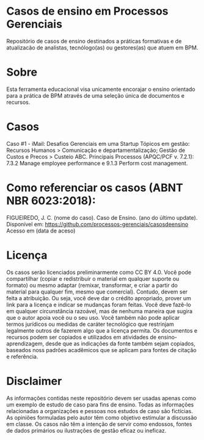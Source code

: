 # Casos de ensino em Processos Gerenciais

Repositório de casos de ensino destinados a práticas formativas e de atualizacão de analistas, tecnólogo(as) ou gestores(as) que atuem em BPM.

# Sobre

Esta ferramenta educacional visa unicamente encorajar o ensino orientado para a prática de BPM através de uma seleção única de documentos e recursos. 

# Casos

Caso #1 - iMail: Desafios Gerenciais em uma Startup
Tópicos em gestão: Recursos Humanos > Comunicação e departamentalização; Gestão de Custos e Precos > Custeio ABC.
Principais Processos (APQC/PCF v. 7.2.1): 7.3.2	Manage employee performance e 9.1.3	Perform cost management.

# Como referenciar os casos (ABNT NBR 6023:2018):

FIGUEIREDO, J. C. (nome do caso). Caso de Ensino. (ano do último update). Disponível em: https://github.com/processos-gerenciais/casosdeensino Acesso em (data de aceso)

# Licença

Os casos serão licenciados preliminarmente como CC BY 4.0. Você pode compartilhar (copiar e redistribuir o material em qualquer suporte ou formato) ou mesmo adaptar (remixar, transformar, e criar a partir do material para qualquer fim, mesmo que comercial). Contudo, devem ser feita a atribuição. Ou seja, você deve dar o crédito apropriado, prover um link para a licença e indicar se mudanças foram feitas. Você deve fazê-lo em qualquer circunstância razoável, mas de nenhuma maneira que sugira que o autor apoia você ou o seu uso. Você também não pode aplicar termos jurídicos ou medidas de caráter tecnológico que restrinjam legalmente outros de fazerem algo que a licença permita. Os documentos e recursos podem ser copiados e utilizados em atividades de ensino-aprendizagem, desde que as indicações da fonte também sejam copiados, baseados noss padrões acadêmicos que se aplicam para fontes de citação e referência.

# Disclaimer

As informações contidas neste repositório devem ser usadas apenas como um exemplo de estudo de caso para fins de ensino. Todas as informações relacionadas a organizações e pessoas nos estudos de caso são fictícias. As opiniões formuladas pelo autor têm como objetivo estimular a discussão em classe. Os casos não têm a intenção de servir como endossos, fontes de dados primários ou ilustrações de gestão eficaz ou ineficaz.
